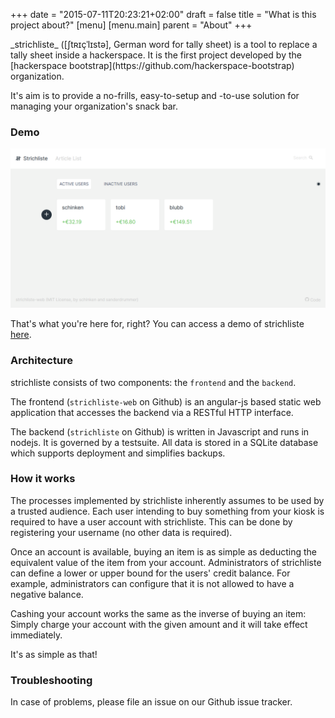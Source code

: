 +++
date = "2015-07-11T20:23:21+02:00"
draft = false
title = "What is this project about?"
[menu]
  [menu.main]
    parent = "About"
+++

<quote>
_strichliste_ ([ʃtʀɪçˈlɪstə], German word for tally sheet) is a tool to replace
a tally sheet inside a hackerspace. It is the first project developed by the
[hackerspace bootstrap](https://github.com/hackerspace-bootstrap) organization.

It's aim is to provide a no-frills, easy-to-setup and -to-use solution for
managing your organization's snack bar.
</quote>

### Demo

![A screenshot of strichliste in action](/img/screenshot-main.png)

That's what you're here for, right? You can access a demo of strichliste
[here](https://demo.strichliste.org/).

### Architecture

strichliste consists of two components: the `frontend` and the `backend`.

The frontend (`strichliste-web` on Github) is an angular-js based static web
application that accesses the backend via a RESTful HTTP interface.

The backend (`strichliste` on Github) is written in Javascript and runs in
nodejs. It is governed by a testsuite. All data is stored in a SQLite database
which supports deployment and simplifies backups.

### How it works

The processes implemented by strichliste inherently assumes to be used by a
trusted audience. Each user intending to buy something from your kiosk is
required to have a user account with strichliste. This can be done by
registering your username (no other data is required).

Once an account is available, buying an item is as simple as deducting the
equivalent value of the item from your account. Administrators of strichliste
can define a lower or upper bound for the users' credit balance. For example,
administrators can configure that it is not allowed to have a negative balance.

Cashing your account works the same as the inverse of buying an item: Simply
charge your account with the given amount and it will take effect immediately.

It's as simple as that!

### Troubleshooting

In case of problems, please file an issue on our Github issue tracker.
